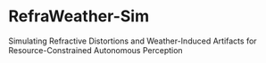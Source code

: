 # RefraWeather-Sim
Simulating Refractive Distortions and Weather-Induced Artifacts for Resource-Constrained Autonomous Perception
